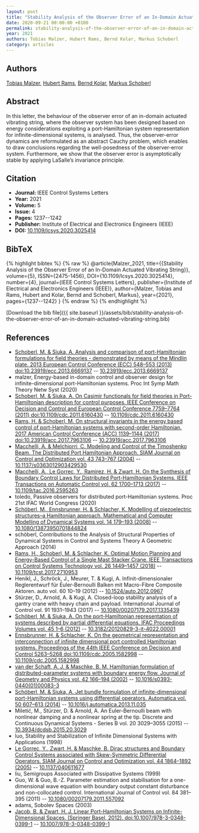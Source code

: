 ```yaml
---
layout: post
title: "Stability Analysis of the Observer Error of an In-Domain Actuated Vibrating String"
date: 2020-09-21 00:00:00 +0100
permalink: stability-analysis-of-the-observer-error-of-an-in-domain-actuated-vibrating-string
year: 2021
authors: Tobias Malzer, Hubert Rams, Bernd Kolar, Markus Schoberl
category: articles
---
```

 
## Authors
[Tobias Malzer](authors/tobias-malzer), [Hubert Rams](authors/hubert-rams), [Bernd Kolar](authors/bernd-kolar), [Markus Schoberl](authors/markus-schoberl)
 
## Abstract
In this letter, the behaviour of the observer error of an in-domain actuated vibrating string, where the observer system has been designed based on energy considerations exploiting a port-Hamiltonian system representation for infinite-dimensional systems, is analysed. Thus, the observer-error dynamics are reformulated as an abstract Cauchy problem, which enables to draw conclusions regarding the well-posedness of the observer-error system. Furthermore, we show that the observer error is asymptotically stable by applying LaSalle’s invariance principle.
 
## Citation
- **Journal:** IEEE Control Systems Letters
- **Year:** 2021
- **Volume:** 5
- **Issue:** 4
- **Pages:** 1237--1242
- **Publisher:** Institute of Electrical and Electronics Engineers (IEEE)
- **DOI:** [10.1109/lcsys.2020.3025414](https://doi.org/10.1109/lcsys.2020.3025414)
 
## BibTeX
{% highlight bibtex %}
{% raw %}
@article{Malzer_2021,
  title={{Stability Analysis of the Observer Error of an In-Domain Actuated Vibrating String}},
  volume={5},
  ISSN={2475-1456},
  DOI={10.1109/lcsys.2020.3025414},
  number={4},
  journal={IEEE Control Systems Letters},
  publisher={Institute of Electrical and Electronics Engineers (IEEE)},
  author={Malzer, Tobias and Rams, Hubert and Kolar, Bernd and Schoberl, Markus},
  year={2021},
  pages={1237--1242}
}
{% endraw %}
{% endhighlight %}
 
[Download the bib file]({{ site.baseurl }}/assets/bib/stability-analysis-of-the-observer-error-of-an-in-domain-actuated-vibrating-string.bib)
 
## References
- [Schoberl, M. & Siuka, A. Analysis and comparison of port-Hamiltonian formulations for field theories - demonstrated by means of the Mindlin plate. 2013 European Control Conference (ECC) 548–553 (2013) doi:10.23919/ecc.2013.6669137](analysis-and-comparison-of-port-hamiltonian-formulations-for-field-theories-demonstrated-by-means-of-the-mindlin-plate) -- [10.23919/ecc.2013.6669137](https://doi.org/10.23919/ecc.2013.6669137)
- malzer, Energy-based in-domain control and observer design for infinite-dimensional port-Hamiltonian systems. Proc Int Symp Math Theory Netw Syst (2020)
- [Schoberl, M. & Siuka, A. On Casimir functionals for field theories in Port-Hamiltonian description for control purposes. IEEE Conference on Decision and Control and European Control Conference 7759–7764 (2011) doi:10.1109/cdc.2011.6160430](on-casimir-functionals-for-field-theories-in-port-hamiltonian-description-for-control-purposes) -- [10.1109/cdc.2011.6160430](https://doi.org/10.1109/cdc.2011.6160430)
- [Rams, H. & Schoberl, M. On structural invariants in the energy based control of port-Hamiltonian systems with second-order Hamiltonian. 2017 American Control Conference (ACC) 1139–1144 (2017) doi:10.23919/acc.2017.7963106](on-structural-invariants-in-the-energy-based-control-of-port-hamiltonian-systems-with-second-order-hamiltonian) -- [10.23919/acc.2017.7963106](https://doi.org/10.23919/acc.2017.7963106)
- [Macchelli, A. & Melchiorri, C. Modeling and Control of the Timoshenko Beam. The Distributed Port Hamiltonian Approach. SIAM Journal on Control and Optimization vol. 43 743–767 (2004)](modeling-and-control-of-the-timoshenko-beam-the-distributed-port-hamiltonian-approach) -- [10.1137/s0363012903429530](https://doi.org/10.1137/s0363012903429530)
- [Macchelli, A., Le Gorrec, Y., Ramirez, H. & Zwart, H. On the Synthesis of Boundary Control Laws for Distributed Port-Hamiltonian Systems. IEEE Transactions on Automatic Control vol. 62 1700–1713 (2017)](on-the-synthesis-of-boundary-control-laws-for-distributed-port-hamiltonian-systems) -- [10.1109/tac.2016.2595263](https://doi.org/10.1109/tac.2016.2595263)
- toledo, Passive observers for distributed port-Hamiltonian systems. Proc 21st IFAC World Congress (2020)
- [Schöberl, M., Ennsbrunner, H. & Schlacher, K. Modelling of piezoelectric structures–a Hamiltonian approach. Mathematical and Computer Modelling of Dynamical Systems vol. 14 179–193 (2008)](modelling-of-piezoelectric-structures-a-hamiltonian-approach) -- [10.1080/13873950701844824](https://doi.org/10.1080/13873950701844824)
- schöberl, Contributions to the Analysis of Structural Properties of Dynamical Systems in Control and Systems Theory A Geometric Approach (2014)
- [Rams, H., Schoberl, M. & Schlacher, K. Optimal Motion Planning and Energy-Based Control of a Single Mast Stacker Crane. IEEE Transactions on Control Systems Technology vol. 26 1449–1457 (2018)](optimal-motion-planning-and-energy-based-control-of-a-single-mast-stacker-crane) -- [10.1109/tcst.2017.2710953](https://doi.org/10.1109/tcst.2017.2710953)
- Henikl, J., Schröck, J., Meurer, T. & Kugi, A. Infinit-dimensionaler Reglerentwurf für Euler-Bernoulli Balken mit Macro-Fibre Composite Aktoren. auto vol. 60 10–19 (2012) -- [10.1524/auto.2012.0967](https://doi.org/10.1524/auto.2012.0967)
- Stürzer, D., Arnold, A. & Kugi, A. Closed-loop stability analysis of a gantry crane with heavy chain and payload. International Journal of Control vol. 91 1931–1943 (2017) -- [10.1080/00207179.2017.1335439](https://doi.org/10.1080/00207179.2017.1335439)
- [Schöberl, M. & Siuka, A. On the port-Hamiltonian representation of systems described by partial differential equations. IFAC Proceedings Volumes vol. 45 1–6 (2012)](on-the-port-hamiltonian-representation-of-systems-described-by-partial-differential-equations) -- [10.3182/20120829-3-it-4022.00001](https://doi.org/10.3182/20120829-3-it-4022.00001)
- [Ennsbrunner, H. & Schlacher, K. On the geometrical representation and interconnection of infinite dimensional port controlled Hamiltonian systems. Proceedings of the 44th IEEE Conference on Decision and Control 5263–5268 doi:10.1109/cdc.2005.1582998](on-the-geometrical-representation-and-interconnection-of-infinite-dimensional-port-controlled-hamiltonian-systems) -- [10.1109/cdc.2005.1582998](https://doi.org/10.1109/cdc.2005.1582998)
- [van der Schaft, A. J. & Maschke, B. M. Hamiltonian formulation of distributed-parameter systems with boundary energy flow. Journal of Geometry and Physics vol. 42 166–194 (2002)](hamiltonian-formulation-of-distributed-parameter-systems-with-boundary-energy-flow) -- [10.1016/s0393-0440(01)00083-3](https://doi.org/10.1016/s0393-0440(01)00083-3)
- [Schöberl, M. & Siuka, A. Jet bundle formulation of infinite-dimensional port-Hamiltonian systems using differential operators. Automatica vol. 50 607–613 (2014)](jet-bundle-formulation-of-infinite-dimensional-port-hamiltonian-systems-using-differential-operators) -- [10.1016/j.automatica.2013.11.035](https://doi.org/10.1016/j.automatica.2013.11.035)
- Miletić, M., Stürzer, D. & Arnold, A. An Euler-Bernoulli beam with nonlinear damping and a nonlinear spring at the tip. Discrete and Continuous Dynamical Systems - Series B vol. 20 3029–3055 (2015) -- [10.3934/dcdsb.2015.20.3029](https://doi.org/10.3934/dcdsb.2015.20.3029)
- luo, Stability and Stabilization of Infinite Dimensional Systems with Applications (1998)
- [Le Gorrec, Y., Zwart, H. & Maschke, B. Dirac structures and Boundary Control Systems associated with Skew-Symmetric Differential Operators. SIAM Journal on Control and Optimization vol. 44 1864–1892 (2005)](dirac-structures-and-boundary-control-systems-associated-with-skew-symmetric-differential-operators) -- [10.1137/040611677](https://doi.org/10.1137/040611677)
- liu, Semigroups Associated with Dissipative Systems (1999)
- Guo, W. & Guo, B.-Z. Parameter estimation and stabilisation for a one-dimensional wave equation with boundary output constant disturbance and non-collocated control. International Journal of Control vol. 84 381–395 (2011) -- [10.1080/00207179.2011.557092](https://doi.org/10.1080/00207179.2011.557092)
- adams, Sobolev Spaces (2003)
- [Jacob, B. & Zwart, H. J. Linear Port-Hamiltonian Systems on Infinite-Dimensional Spaces. (Springer Basel, 2012). doi:10.1007/978-3-0348-0399-1](linear-port-hamiltonian-systems-on-infinite-dimensional-spaces) -- [10.1007/978-3-0348-0399-1](https://doi.org/10.1007/978-3-0348-0399-1)


